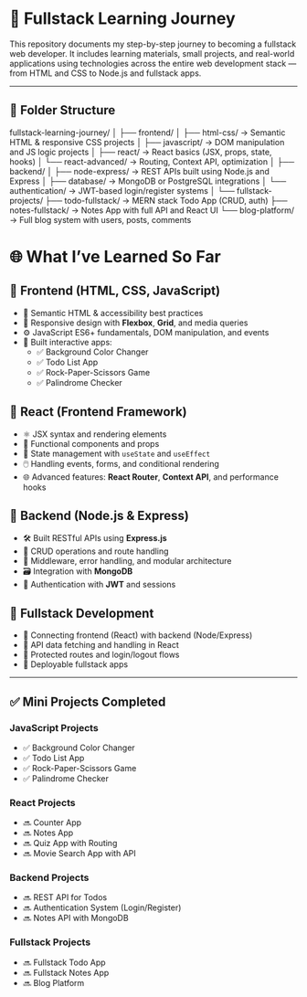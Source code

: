 # 🧠 Fullstack Learning Journey

This repository documents my step-by-step journey to becoming a fullstack web developer. It includes learning materials, small projects, and real-world applications using technologies across the entire web development stack — from HTML and CSS to Node.js and fullstack apps.

---

## 📁 Folder Structure

fullstack-learning-journey/
│
├── frontend/
│ ├── html-css/ → Semantic HTML & responsive CSS projects
│ ├── javascript/ → DOM manipulation and JS logic projects
│ ├── react/ → React basics (JSX, props, state, hooks)
│ └── react-advanced/ → Routing, Context API, optimization
│
├── backend/
│ ├── node-express/ → REST APIs built using Node.js and Express
│ ├── database/ → MongoDB or PostgreSQL integrations
│ └── authentication/ → JWT-based login/register systems
│
└── fullstack-projects/
├── todo-fullstack/ → MERN stack Todo App (CRUD, auth)
├── notes-fullstack/ → Notes App with full API and React UI
└── blog-platform/ → Full blog system with users, posts, comments

# 🌐 What I’ve Learned So Far

## 🔹 Frontend (HTML, CSS, JavaScript)
- 🧱 Semantic HTML & accessibility best practices  
- 🎨 Responsive design with **Flexbox**, **Grid**, and media queries  
- ⚙️ JavaScript ES6+ fundamentals, DOM manipulation, and events  
- 🧩 Built interactive apps:  
  - ✅ Background Color Changer  
  - ✅ Todo List App  
  - ✅ Rock-Paper-Scissors Game  
  - ✅ Palindrome Checker  

## 🔹 React (Frontend Framework)
- ⚛️ JSX syntax and rendering elements  
- 🧩 Functional components and props  
- 🔁 State management with `useState` and `useEffect`  
- 🖱️ Handling events, forms, and conditional rendering  
- 🌐 Advanced features: **React Router**, **Context API**, and performance hooks  

## 🔹 Backend (Node.js & Express)
- 🛠️ Built RESTful APIs using **Express.js**  
- 🔄 CRUD operations and route handling  
- 🔐 Middleware, error handling, and modular architecture  
- 🗃️ Integration with **MongoDB**  
- 🔐 Authentication with **JWT** and sessions  

## 🔹 Fullstack Development
- 🔗 Connecting frontend (React) with backend (Node/Express)  
- 📡 API data fetching and handling in React  
- 🔐 Protected routes and login/logout flows  
- 🚀 Deployable fullstack apps  

---

## ✅ Mini Projects Completed

### JavaScript Projects
- ✅ Background Color Changer  
- ✅ Todo List App  
- ✅ Rock-Paper-Scissors Game  
- ✅ Palindrome Checker  

### React Projects
- 🔜 Counter App  
- 🔜 Notes App  
- 🔜 Quiz App with Routing  
- 🔜 Movie Search App with API  

### Backend Projects
- 🔜 REST API for Todos  
- 🔜 Authentication System (Login/Register)  
- 🔜 Notes API with MongoDB  

### Fullstack Projects
- 🔜 Fullstack Todo App  
- 🔜 Fullstack Notes App  
- 🔜 Blog Platform  

